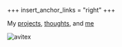 +++
insert_anchor_links = "right"
+++

My [projects](/projects), [thoughts](/blog), and [me](/about)

![avitex](/brain-only.png)